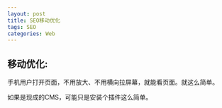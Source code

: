 ```yaml
---
layout: post
title: SEO移动优化　　
tags: SEO
categories: Web
---
```



## 移动优化:

手机用户打开页面，不用放大、不用横向拉屏幕，就能看页面。就这么简单。



如果是现成的CMS，可能只是安装个插件这么简单。
